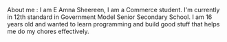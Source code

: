 

About me : 
I am E Amna Sheereen, I am a Commerce student.
I'm currently in 12th standard in Government Model Senior Secondary School.
I am 16 years old and wanted to learn programming and build good stuff that helps me do my chores effectively.
